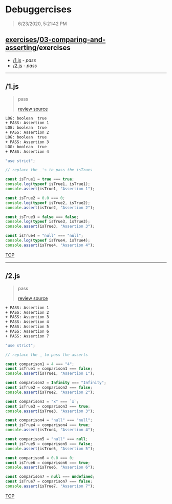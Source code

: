 # Debuggercises 

> 6/23/2020, 5:21:42 PM 

## [exercises](../../README.md)/[03-comparing-and-asserting](../README.md)/exercises 

- [/1.js](#1js) - _pass_ 
- [/2.js](#2js) - _pass_ 
---

## /1.js 

> pass 
>
> [review source](../../../exercises/03-comparing-and-asserting/exercises/1.js)

```txt
LOG: boolean  true
+ PASS: Assertion 1
LOG: boolean  true
+ PASS: Assertion 2
LOG: boolean  true
+ PASS: Assertion 3
LOG: boolean  true
+ PASS: Assertion 4
```

```js
"use strict";

// replace the _'s to pass the isTrues

const isTrue1 = true === true;
console.log(typeof isTrue1, isTrue1);
console.assert(isTrue1, "Assertion 1");

const isTrue2 = 0.0 === 0;
console.log(typeof isTrue2, isTrue2);
console.assert(isTrue2, "Assertion 2");

const isTrue3 = false === false;
console.log(typeof isTrue3, isTrue3);
console.assert(isTrue3, "Assertion 3");

const isTrue4 = "null" === "null";
console.log(typeof isTrue4, isTrue4);
console.assert(isTrue4, "Assertion 4");

```

[TOP](#debuggercises)

---

## /2.js 

> pass 
>
> [review source](../../../exercises/03-comparing-and-asserting/exercises/2.js)

```txt
+ PASS: Assertion 1
+ PASS: Assertion 2
+ PASS: Assertion 3
+ PASS: Assertion 4
+ PASS: Assertion 5
+ PASS: Assertion 6
+ PASS: Assertion 7
```

```js
"use strict";

// replace the _ to pass the asserts

const comparison1 = 4 === "4";
const isTrue1 = comparison1 === false;
console.assert(isTrue1, "Assertion 1");

const comparison2 = Infinity === "Infinity";
const isTrue2 = comparison2 === false;
console.assert(isTrue2, "Assertion 2");

const comparison3 = "x" === `x`;
const isTrue3 = comparison3 === true;
console.assert(isTrue3, "Assertion 3");

const comparison4 = "null" === "null";
const isTrue4 = comparison4 === true;
console.assert(isTrue4, "Assertion 4");

const comparison5 = "null" === null;
const isTrue5 = comparison5 === false;
console.assert(isTrue5, "Assertion 5");

const comparison6 = 0.0 === 0;
const isTrue6 = comparison6 === true;
console.assert(isTrue6, "Assertion 6");

const comparison7 = null === undefined;
const isTrue7 = comparison7 === false;
console.assert(isTrue7, "Assertion 7");

```

[TOP](#debuggercises)

